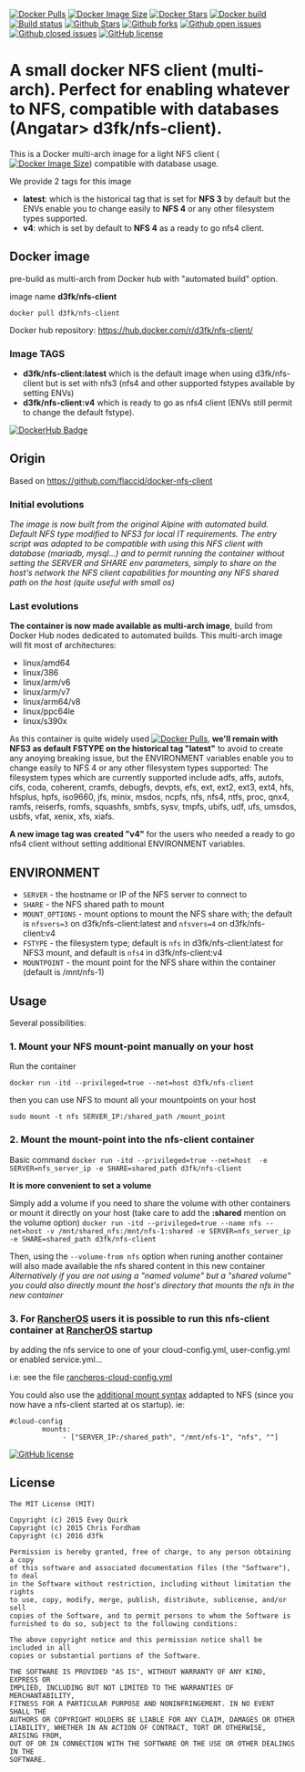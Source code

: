 [![Docker Pulls](https://badgen.net/docker/pulls/d3fk/nfs-client?icon=docker&label=pulls)](https://hub.docker.com/r/d3fk/nfs-client/tags) [![Docker Image Size](https://badgen.net/docker/size/d3fk/nfs-client/latest?icon=docker&label=image%20size)](https://hub.docker.com/r/d3fk/nfs-client/tags) [![Docker Stars](https://badgen.net/docker/stars/d3fk/nfs-client?icon=docker&label=stars&color=green)](https://hub.docker.com/r/d3fk/nfs-client) [![Docker build](https://img.shields.io/docker/cloud/automated/d3fk/nfs-client?label=build&logo=docker)](https://hub.docker.com/r/d3fk/nfs-client/tags) [![Build status](https://img.shields.io/docker/cloud/build/d3fk/nfs-client?label=build%20status&logo=docker)](https://hub.docker.com/r/d3fk/nfs-client/builds) [![Github Stars](https://img.shields.io/github/stars/Angatar/docker-nfs-client?label=stars&logo=github&color=green&style=flat)](https://github.com/Angatar/docker-nfs-client) [![Github forks](https://img.shields.io/github/forks/Angatar/docker-nfs-client?logo=github&style=flat)](https://github.com/Angatar/docker-nfs-client/fork) [![Github open issues](https://img.shields.io/github/issues-raw/Angatar/docker-nfs-client?logo=github&color=yellow&style=flat)](https://github.com/Angatar/docker-nfs-client/issues) [![Github closed issues](https://img.shields.io/github/issues-closed-raw/Angatar/docker-nfs-client?logo=github&color=green)](https://github.com/Angatar/docker-nfs-client/issues?q=is%3Aissue+is%3Aclosed) [![GitHub license](https://img.shields.io/github/license/Angatar/docker-nfs-client)](https://github.com/Angatar/docker-nfs-client/blob/master/LICENSE)

# A small docker NFS client (multi-arch). Perfect for enabling whatever to NFS, compatible with databases (Angatar> d3fk/nfs-client). 

This is a Docker multi-arch image for a light NFS client ([![Docker Image Size](https://badgen.net/docker/size/d3fk/nfs-client/latest?icon=docker&label=compressed)](https://hub.docker.com/r/d3fk/nfs-client/tags)) compatible with database usage.

We provide 2 tags for this image
- **latest**: which is the historical tag that is set for **NFS 3** by default but the ENVs enable you to change easily to **NFS 4** or any other filesystem types supported.
- **v4**: which is set by default to **NFS 4** as a ready to go nfs4 client.



## Docker image

pre-build as multi-arch from Docker hub with "automated build" option.

image name **d3fk/nfs-client**

`docker pull d3fk/nfs-client`

Docker hub repository: https://hub.docker.com/r/d3fk/nfs-client/

### Image TAGS

- **d3fk/nfs-client:latest** which is the default image when using d3fk/nfs-client but is set with nfs3 (nfs4 and other supported fstypes available by setting ENVs)
- **d3fk/nfs-client:v4** which is ready to go as nfs4 client (ENVs still permit to change the default fstype).

[![DockerHub Badge](https://lucky-red-wombat.cyclic.app/image/d3fk/nfs-client)](https://hub.docker.com/r/d3fk/nfs-client)


## Origin
Based on https://github.com/flaccid/docker-nfs-client

### Initial evolutions
*The image is now built from the original Alpine with automated build.
Default NFS type modified to NFS3 for local IT requirements. 
The entry script was adapted to be compatible with using this NFS client with database (mariadb, mysql...) and to permit running the container without setting the SERVER and SHARE env parameters, simply to share on the host's network the NFS client capabilities for mounting any NFS shared path on the host (quite useful with small os)* 

### Last evolutions

**The container is now made available as multi-arch image**, build from Docker Hub nodes dedicated to automated builds.
This multi-arch image will fit most of architectures:

- linux/amd64
- linux/386
- linux/arm/v6
- linux/arm/v7
- linux/arm64/v8
- linux/ppc64le
- linux/s390x 

As this container is quite widely used [![Docker Pulls](https://badgen.net/docker/pulls/d3fk/nfs-client?icon=docker&label=pulls)](https://hub.docker.com/r/d3fk/nfs-client/tags), **we'll remain with NFS3 as default FSTYPE on the historical tag "latest"** to avoid to create any anoying breaking issue, but the ENVIRONMENT variables enable you to change easily to NFS 4 or any other filesystem types supported: The filesystem types which are currently supported include adfs, affs, autofs, cifs, coda, coherent, cramfs, debugfs, devpts, efs, ext, ext2, ext3, ext4, hfs, hfsplus, hpfs, iso9660, jfs, minix, msdos, ncpfs, nfs, nfs4, ntfs, proc, qnx4, ramfs, reiserfs, romfs, squashfs, smbfs, sysv, tmpfs, ubifs, udf, ufs, umsdos, usbfs, vfat, xenix, xfs, xiafs.

**A new image tag was created "v4"** for the users who needed a ready to go nfs4 client without setting additional ENVIRONMENT variables.

## ENVIRONMENT

- `SERVER` - the hostname or IP of the NFS server to connect to
- `SHARE` - the NFS shared path to mount
- `MOUNT_OPTIONS` - mount options to mount the NFS share with; the default is `nfsvers=3` on d3fk/nfs-client:latest and `nfsvers=4` on d3fk/nfs-client:v4
- `FSTYPE` - the filesystem type; default is `nfs` in d3fk/nfs-client:latest for NFS3 mount, and default is `nfs4` in d3fk/nfs-client:v4
- `MOUNTPOINT` - the mount point for the NFS share within the container (default is /mnt/nfs-1)

## Usage

Several possibilities:
### 1. Mount your NFS mount-point **manually** on your host

Run the container

`docker run -itd --privileged=true --net=host d3fk/nfs-client`

then you can use NFS to mount all your mountpoints on your host

`sudo mount -t nfs SERVER_IP:/shared_path /mount_point`

### 2. Mount the mount-point **into** the nfs-client container

Basic command
`docker run -itd --privileged=true --net=host  -e SERVER=nfs_server_ip -e SHARE=shared_path d3fk/nfs-client`

**It is more convenient to set a volume**

Simply add a volume if you need to share the volume with other containers or mount it directly on your host (take care to add the **:shared** mention on the volume option)
`docker run -itd --privileged=true --name nfs --net=host -v /mnt/shared_nfs:/mnt/nfs-1:shared -e SERVER=nfs_server_ip -e SHARE=shared_path d3fk/nfs-client`

Then, using the `--volume-from nfs` option when runing another container will also made available the nfs shared content in this new container   
*Alternatively if you are not using a "named volume" but a "shared volume" you could also directly mount the host's directory that mounts the nfs in the new container*



### 3.  For [RancherOS](https://github.com/rancher/os/) users it is possible to run this nfs-client container **at [RancherOS](https://github.com/rancher/os/) startup** 

by adding the nfs service to one of your cloud-config.yml, user-config.yml or enabled service.yml... 

i.e: see the file [rancheros-cloud-config.yml](https://github.com/Angatar/docker-nfs-client/blob/master/rancheros-cloud-config.yml)


You could also use the [additional mount syntax](https://rancher.com/docs/os/v1.x/en/storage/additional-mounts/) addapted to NFS (since you now have a nfs-client started at os startup). 
ie:

```
#cloud-config
        mounts:
             - ["SERVER_IP:/shared_path", "/mnt/nfs-1", "nfs", ""]
```



[![GitHub license](https://img.shields.io/github/license/Angatar/docker-nfs-client)](https://github.com/Angatar/docker-nfs-client/blob/master/LICENSE)


License
-------------------

```text
The MIT License (MIT)

Copyright (c) 2015 Evey Quirk
Copyright (c) 2015 Chris Fordham
Copyright (c) 2016 d3fk

Permission is hereby granted, free of charge, to any person obtaining a copy
of this software and associated documentation files (the "Software"), to deal
in the Software without restriction, including without limitation the rights
to use, copy, modify, merge, publish, distribute, sublicense, and/or sell
copies of the Software, and to permit persons to whom the Software is
furnished to do so, subject to the following conditions:

The above copyright notice and this permission notice shall be included in all
copies or substantial portions of the Software.

THE SOFTWARE IS PROVIDED "AS IS", WITHOUT WARRANTY OF ANY KIND, EXPRESS OR
IMPLIED, INCLUDING BUT NOT LIMITED TO THE WARRANTIES OF MERCHANTABILITY,
FITNESS FOR A PARTICULAR PURPOSE AND NONINFRINGEMENT. IN NO EVENT SHALL THE
AUTHORS OR COPYRIGHT HOLDERS BE LIABLE FOR ANY CLAIM, DAMAGES OR OTHER
LIABILITY, WHETHER IN AN ACTION OF CONTRACT, TORT OR OTHERWISE, ARISING FROM,
OUT OF OR IN CONNECTION WITH THE SOFTWARE OR THE USE OR OTHER DEALINGS IN THE
SOFTWARE.
```
